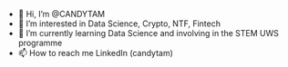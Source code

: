 - 👋 Hi, I’m @CANDYTAM
- 👀 I’m interested in Data Science, Crypto, NTF, Fintech
- 🌱 I’m currently learning Data Science and involving in the STEM UWS programme 
- 📫 How to reach me LinkedIn (candytam)
<!---
CANDYTAM/CANDYTAM is a ✨ special ✨ repository because its `README.md` (this file) appears on your GitHub profile.
You can click the Preview link to take a look at your changes.
--->
